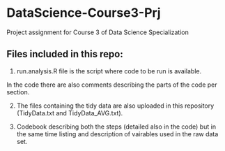 # DataScience-Course3-Prj
Project assignment for Course 3 of Data Science Specialization

## Files included in this repo:

1. run.analysis.R file  is the script where code to be run is available.

In the code there are also comments describing the parts of the code per section.

2. The files containing the tidy data are also uploaded in this repository (TidyData.txt and TidyData_AVG.txt).

3. Codebook describing both the steps (detailed also in the code) but in the same time listing and description of vairables used in the raw data set.
